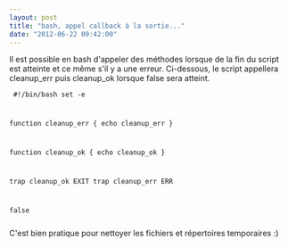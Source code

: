 ```yaml
---
layout: post
title: "bash, appel callback à la sortie..."
date: "2012-06-22 09:42:00"
---
```

Il est possible en bash d'appeler des méthodes lorsque de la fin du script est atteinte et ce même s'il y a une erreur.  Ci-dessous, le script appellera cleanup_err puis cleanup_ok lorsque false sera atteint.  <code><pre>
#!/bin/bash
set -e

function cleanup_err {
  echo cleanup_err
}

function cleanup_ok {
  echo cleanup_ok
}
  
trap cleanup_ok EXIT
trap cleanup_err ERR
  
false
</pre></code> C'est bien pratique pour nettoyer les fichiers et répertoires temporaires :)
